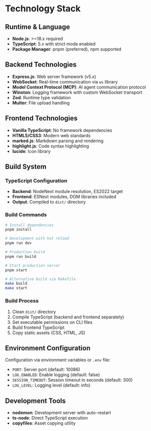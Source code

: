 # Technology Stack

## Runtime & Language

- **Node.js**: >=18.x required
- **TypeScript**: 5.x with strict mode enabled
- **Package Manager**: pnpm (preferred), npm supported

## Backend Technologies

- **Express.js**: Web server framework (v5.x)
- **WebSocket**: Real-time communication via `ws` library
- **Model Context Protocol (MCP)**: AI agent communication protocol
- **Winston**: Logging framework with custom WebSocket transport
- **Zod**: Runtime type validation
- **Multer**: File upload handling

## Frontend Technologies

- **Vanilla TypeScript**: No framework dependencies
- **HTML5/CSS3**: Modern web standards
- **marked.js**: Markdown parsing and rendering
- **highlight.js**: Code syntax highlighting
- **lucide**: Icon library

## Build System

### TypeScript Configuration
- **Backend**: NodeNext module resolution, ES2022 target
- **Frontend**: ESNext modules, DOM libraries included
- **Output**: Compiled to `dist/` directory

### Build Commands

```bash
# Install dependencies
pnpm install

# Development with hot reload
pnpm run dev

# Production build
pnpm run build

# Start production server
pnpm start

# Alternative build via Makefile
make build
make start
```

### Build Process

1. Clean `dist/` directory
2. Compile TypeScript (backend and frontend separately)
3. Set executable permissions on CLI files
4. Build frontend TypeScript
5. Copy static assets (CSS, HTML, JS)

## Environment Configuration

Configuration via environment variables or `.env` file:

- `PORT`: Server port (default: 10086)
- `LOG_ENABLED`: Enable logging (default: false)
- `SESSION_TIMEOUT`: Session timeout in seconds (default: 300)
- `LOG_LEVEL`: Logging level (default: info)

## Development Tools

- **nodemon**: Development server with auto-restart
- **ts-node**: Direct TypeScript execution
- **copyfiles**: Asset copying utility